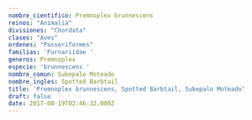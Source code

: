 ```yaml
---
nombre_cientifico: Premnoplex brunnescens
reinos: "Animalia"
divisiones: "Chordata"
clases: "Aves"
ordenes: "Passeriformes"
familias: 'Furnariidae '
generos: Premnoplex
especie: 'brunnescens '
nombre_comun: Subepalo Moteado
nombre_ingles: Spotted Barbtail
title: 'Premnoplex brunnescens, Spotted Barbtail, Subepalo Moteado'
draft: false
date: 2017-08-19T02:46:32.000Z
---
```


